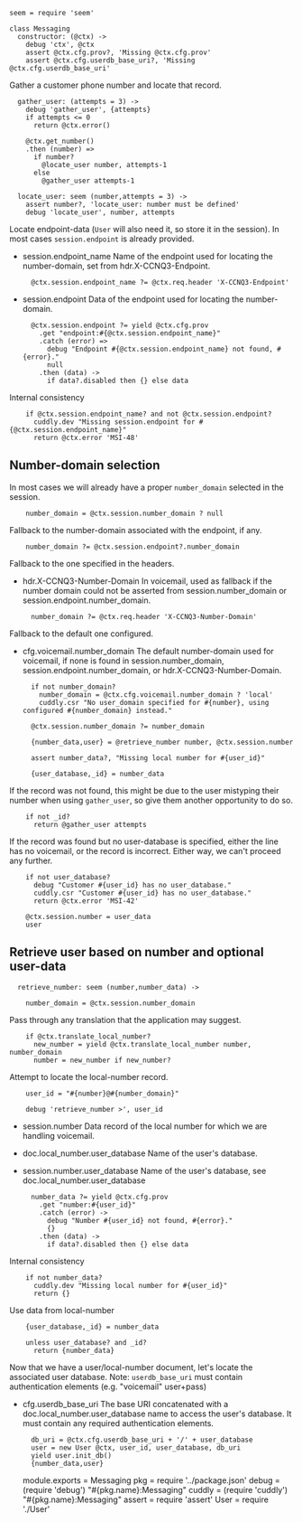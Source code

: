     seem = require 'seem'

    class Messaging
      constructor: (@ctx) ->
        debug 'ctx', @ctx
        assert @ctx.cfg.prov?, 'Missing @ctx.cfg.prov'
        assert @ctx.cfg.userdb_base_uri?, 'Missing @ctx.cfg.userdb_base_uri'

Gather a customer phone number and locate that record.

      gather_user: (attempts = 3) ->
        debug 'gather_user', {attempts}
        if attempts <= 0
          return @ctx.error()

        @ctx.get_number()
        .then (number) =>
          if number?
            @locate_user number, attempts-1
          else
            @gather_user attempts-1

      locate_user: seem (number,attempts = 3) ->
        assert number?, 'locate_user: number must be defined'
        debug 'locate_user', number, attempts

Locate endpoint-data (`User` will also need it, so store it in the session).
In most cases `session.endpoint` is already provided.

* session.endpoint_name Name of the endpoint used for locating the number-domain, set from hdr.X-CCNQ3-Endpoint.

        @ctx.session.endpoint_name ?= @ctx.req.header 'X-CCNQ3-Endpoint'

* session.endpoint Data of the endpoint used for locating the number-domain.

        @ctx.session.endpoint ?= yield @ctx.cfg.prov
          .get "endpoint:#{@ctx.session.endpoint_name}"
          .catch (error) =>
            debug "Endpoint #{@ctx.session.endpoint_name} not found, #{error}."
            null
          .then (data) ->
            if data?.disabled then {} else data

Internal consistency

        if @ctx.session.endpoint_name? and not @ctx.session.endpoint?
          cuddly.dev "Missing session.endpoint for #{@ctx.session.endpoint_name}"
          return @ctx.error 'MSI-48'

Number-domain selection
-----------------------

In most cases we will already have a proper `number_domain` selected in the session.

        number_domain = @ctx.session.number_domain ? null

Fallback to the number-domain associated with the endpoint, if any.

        number_domain ?= @ctx.session.endpoint?.number_domain

Fallback to the one specified in the headers.

* hdr.X-CCNQ3-Number-Domain In voicemail, used as fallback if the number domain could not be asserted from session.number_domain or session.endpoint.number_domain.

        number_domain ?= @ctx.req.header 'X-CCNQ3-Number-Domain'

Fallback to the default one configured.

* cfg.voicemail.number_domain The default number-domain used for voicemail, if none is found in session.number_domain, session.endpoint.number_domain, or hdr.X-CCNQ3-Number-Domain.

        if not number_domain?
          number_domain = @ctx.cfg.voicemail.number_domain ? 'local'
          cuddly.csr "No user_domain specified for #{number}, using configured #{number_domain} instead."

        @ctx.session.number_domain ?= number_domain

        {number_data,user} = @retrieve_number number, @ctx.session.number

        assert number_data?, "Missing local number for #{user_id}"

        {user_database,_id} = number_data

If the record was not found, this might be due to the user mistyping their number when using `gather_user`, so give them another opportunity to do so.

        if not _id?
          return @gather_user attempts

If the record was found but no user-database is specified, either the line has no voicemail, or the record is incorrect. Either way, we can't proceed any further.

        if not user_database?
          debug "Customer #{user_id} has no user_database."
          cuddly.csr "Customer #{user_id} has no user_database."
          return @ctx.error 'MSI-42'

        @ctx.session.number = user_data
        user

Retrieve user based on number and optional user-data
----------------------------------------------------

      retrieve_number: seem (number,number_data) ->

        number_domain = @ctx.session.number_domain

Pass through any translation that the application may suggest.

        if @ctx.translate_local_number?
          new_number = yield @ctx.translate_local_number number, number_domain
          number = new_number if new_number?

Attempt to locate the local-number record.

        user_id = "#{number}@#{number_domain}"

        debug 'retrieve_number >', user_id

* session.number Data record of the local number for which we are handling voicemail.
* doc.local_number.user_database Name of the user's database.
* session.number.user_database Name of the user's database, see doc.local_number.user_database

        number_data ?= yield @ctx.cfg.prov
          .get "number:#{user_id}"
          .catch (error) ->
            debug "Number #{user_id} not found, #{error}."
            {}
          .then (data) ->
            if data?.disabled then {} else data

Internal consistency

        if not number_data?
          cuddly.dev "Missing local number for #{user_id}"
          return {}

Use data from local-number

        {user_database,_id} = number_data

        unless user_database? and _id?
          return {number_data}

Now that we have a user/local-number document, let's locate the associated user database.
Note: `userdb_base_uri` must contain authentication elements (e.g. "voicemail" user+pass)

* cfg.userdb_base_uri The base URI concatenated with a doc.local_number.user_database name to access the user's database. It must contain any required authentication elements.

        db_uri = @ctx.cfg.userdb_base_uri + '/' + user_database
        user = new User @ctx, user_id, user_database, db_uri
        yield user.init_db()
        {number_data,user}

    module.exports = Messaging
    pkg = require '../package.json'
    debug = (require 'debug') "#{pkg.name}:Messaging"
    cuddly = (require 'cuddly') "#{pkg.name}:Messaging"
    assert = require 'assert'
    User = require './User'
